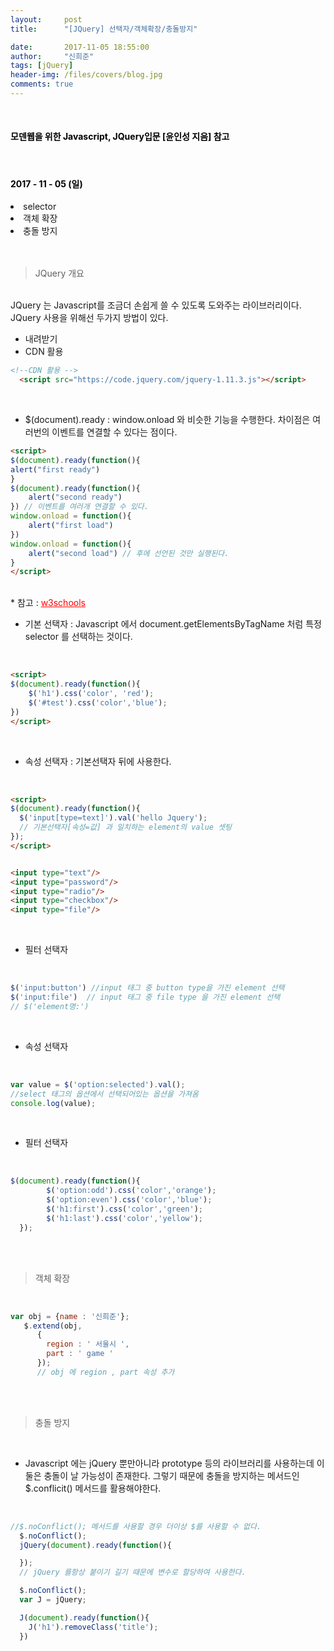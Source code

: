 ```yaml
---
layout:     post
title:      "[JQuery] 선택자/객체확장/충돌방지"

date:       2017-11-05 18:55:00
author:     "신희준"
tags: [jQuery]
header-img: /files/covers/blog.jpg
comments: true
---
```


<head>
 <meta property="og:type" content="website">
 <meta property="og:title" content="jQuery 선택자, 객체확장, 충돌방지">
 <meta property="og:description" content="jQuery 선택자, 객체확장, 충돌방지">
 <meta property="og:url" content="http://shj7242.github.io/2017/11/05/JQuery1/">

 <meta name="twitter:card" content="summary">
  <meta name="twitter:title" content="jQuery 선택자, 객체확장, 충돌방지">
  <meta name="twitter:description" content="jQuery 선택자, 객체확장, 충돌방지">
  <meta name="FACEBOOK:domain" content="http://shj7242.github.io/2017/11/05/JQuery1/">
  <meta name="facebook:card" content="summary">
   <meta name="facebook:title" content="jQuery 선택자, 객체확장, 충돌방지">
   <meta name="facebook:description" content="jQuery 선택자, 객체확장, 충돌방지">
   <meta name="facebook:domain" content="http://shj7242.github.io/2017/11/05/JQuery1/">


 </head>

<br>
<H4 style ="font-weight:bold; color:black;"> 모덴웹을 위한 Javascript, JQuery입문 [윤인성 지음] 참고</H4>
<br>
<H4 style ="font-weight:bold; color : black">2017 - 11 - 05 (일)</H4>
<li>selector</li>
<li>객체 확장</li>
<li>충돌 방지</li>
<br>
<br>

>JQuery 개요

<br>
JQuery 는 Javascript를 조금더 손쉽게 쓸 수 있도록 도와주는 라이브러리이다.

<br>
JQuery 사용을 위해선 두가지 방법이 있다.

* 내려받기
* CDN 활용

~~~html
<!--CDN 활용 -->
  <script src="https://code.jquery.com/jquery-1.11.3.js"></script>
~~~

<br>


* $(document).ready : window.onload 와 비슷한 기능을 수행한다. 차이점은 여러번의 이벤트를 연결할 수 있다는 점이다.

~~~html
<script>
$(document).ready(function(){
alert("first ready")
}
$(document).ready(function(){
    alert("second ready")
}) // 이벤트를 여러개 연결할 수 있다.
window.onload = function(){
    alert("first load")
})
window.onload = function(){
    alert("second load") // 후에 선언된 것만 실행된다.
}
</script>
~~~

<br>
* 참고 : <a href="https://www.w3schools.com/jquery/jquery_selectors.asp" style = " color:red;">w3schools</a>



* 기본 선택자 : Javascript 에서 document.getElementsByTagName 처럼 특정 selector 를 선택하는 것이다.

<br>

~~~html
<script>
$(document).ready(function(){
    $('h1').css('color', 'red');
    $('#test').css('color','blue');
})
</script>
~~~

<br>

* 속성 선택자 : 기본선택자 뒤에 사용한다.

<br>

~~~html
<script>
$(document).ready(function(){
  $('input[type=text]').val('hello Jquery');
  // 기본선택자[속성=값] 과 일치하는 element의 value 셋팅
});
</script>


<input type="text"/>
<input type="password"/>
<input type="radio"/>
<input type="checkbox"/>
<input type="file"/>
~~~

<br>

* 필터 선택자

<br>

~~~javascript
$('input:button') //input 태그 중 button type을 가진 element 선택
$('input:file')  // input 태그 중 file type 을 가진 element 선택
// $('element명:')
~~~

<br>

* 속성 선택자

<br>

~~~javascript
var value = $('option:selected').val();
//select 태그의 옵션에서 선택되어있는 옵션을 가져옴
console.log(value);
~~~

<br>

* 필터 선택자

<br>

~~~javascript
$(document).ready(function(){
        $('option:odd').css('color','orange');
        $('option:even').css('color','blue');
        $('h1:first').css('color','green');
        $('h1:last').css('color','yellow');
  });
~~~

<br><br>

> 객체 확장

<br>

~~~javascript
var obj = {name : '신희준'};
   $.extend(obj,
      {
        region : ' 서울시 ',
        part : ' game '
      });
      // obj 에 region , part 속성 추가
~~~

<br><br>

>충돌 방지

<br>

* Javascript 에는 jQuery 뿐만아니라 prototype 등의 라이브러리를 사용하는데 이 둘은 충돌이 날 가능성이 존재한다. 그렇기 때문에 충돌을 방지하는 메서드인 $.conflicit() 메서드를 활용해야한다.


<br>

~~~javascript
//$.noConflict(); 메서드를 사용할 경우 더이상 $를 사용할 수 없다.
  $.noConflict();
  jQuery(document).ready(function(){

  });
  // jQuery 를항상 붙이기 길기 때문에 변수로 할당하여 사용한다.

  $.noConflict();
  var J = jQuery;

  J(document).ready(function(){
    J('h1').removeClass('title');
  })
~~~
